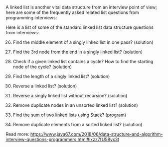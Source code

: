 A linked list is another vital data structure from an interview point of view; here are some of the frequently asked related list questions from programming interviews:

Here is a list of some of the standard linked list data structure questions from interviews:

26. Find the middle element of a singly linked list in one pass? (solution)

27. Find the 3rd node from the end in a singly linked list? (solution)

28. Check if a given linked list contains a cycle? How to find the starting node of the cycle? (solution)

29. Find the length of a singly linked list? (solution)

30. Reverse a linked list? (solution)

31. Reverse a singly linked list without recursion? (solution)

32. Remove duplicate nodes in an unsorted linked list? (solution)

33. Find the sum of two linked lists using Stack? (program)

34. Remove duplicate elements from a sorted linked list? (solution)

Read more: https://www.java67.com/2018/06/data-structure-and-algorithm-interview-questions-programmers.html#ixzz7fU58vx3t
